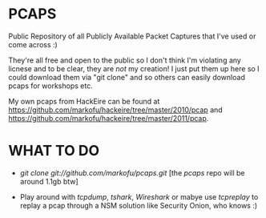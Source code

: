 PCAPS
=====

Public Repository of all Publicly Available Packet Captures that I've used or come across :) 

They're all free and open to the public so I don't think I'm violating any licnese and to be clear, they are *not* my creation! I just put them up here so I could download them via "git clone" and so others can easily download pcaps for workshops etc.

My own pcaps from HackEire can be found at https://github.com/markofu/hackeire/tree/master/2010/pcap and https://github.com/markofu/hackeire/tree/master/2011/pcap.

WHAT TO DO
==========

- *git clone git://github.com/markofu/pcaps.git* [the *pcaps* repo will be around 1.1gb btw]

- Play around with *tcpdump*, *tshark*, *Wireshark* or mabye use *tcpreplay* to replay a pcap through a NSM solution like Security Onion, who knows :)


